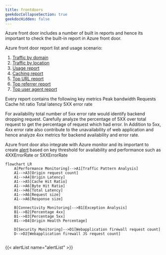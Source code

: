 ```yaml
---
title: frontdoors
geekdocCollapseSection: true
geekdocHidden: false
---
```

Azure front door includes a number of built in reports and hence its important to check the built-in report in Azure front door.

Azure front door report list and usage scenario:
1. [Traffic by domain](https://learn.microsoft.com/azure/frontdoor/standard-premium/how-to-reports?tabs=traffic-by-domain#traffic-by-domain-report)
2. [Traffic by location](https://learn.microsoft.com/azure/frontdoor/standard-premium/how-to-reports?tabs=traffic-by-domain#traffic-by-location-report)
3. [Usage report](https://learn.microsoft.com/azure/frontdoor/standard-premium/how-to-reports?tabs=traffic-by-domain#usage-report)
4. [Caching report](https://learn.microsoft.com/azure/frontdoor/standard-premium/how-to-reports?tabs=traffic-by-domain#caching-report)
5. [Top URL report](https://learn.microsoft.com/azure/frontdoor/standard-premium/how-to-reports?tabs=traffic-by-domain#top-url-report)
6. [Top referrer report](https://learn.microsoft.com/azure/frontdoor/standard-premium/how-to-reports?tabs=traffic-by-domain#top-referrer-report)
7. [Top user agent report](https://learn.microsoft.com/azure/frontdoor/standard-premium/how-to-reports?tabs=traffic-by-domain#top-user-agent-report)

Every report contains the following key metrics
Peak bandwidth
Requests
Cache hit ratio
Total latency
5XX error rate

For availability total number of 5xx error rate would identify backend dropping request. Carefully analyze the percentage of 5XX over total request to get the percentage of request which had error. In Addition to 5xx, 4xx error rate also contribute to the unavailability of web application and hence analyze 4xx metrics for backend availability and error rate.


Azure front door also integrate with Azure monitor and its important to create [alert](https://learn.microsoft.com/azure/frontdoor/standard-premium/how-to-monitor-metrics) based on key threshold for availability and performance such as 4XXErrorRate or 5XXErrorRate



```mermaid
flowchart LR
    A[Performance Monitoring]-->A1[Traffic Pattern Analysis]
    A1-->A3[Origin request count]
    A1-->A4[Origin Latency]
    A1-->A5[Cache Hit Ratio]
    A1-->A6[Byte Hit Ratio]
    A1-->A6[Total Latency]
    A1-->A6[Request size]
    A1-->A6[Response size]

    B[Connectivity Monitoring]-->B1[Exception Analysis]
    B1-->B2[Percentage 4xx]
    B1-->B3[Percentage 5xx]
    B1-->B4[Origin Health Percentage]

    D[Security Monitoring]-->D1[Webapplication firewall request count]
    D-->D2[Webapplication firewall JS request count]


```


{{< alertList name="alertList" >}}
